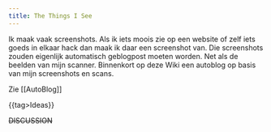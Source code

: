 ```yaml
---
title: The Things I See
---
```

Ik maak vaak screenshots. Als ik iets moois zie op een website of zelf iets goeds in elkaar hack dan maak ik daar een screenshot van. Die screenshots zouden eigenlijk automatisch geblogpost moeten worden. Net als de beelden van mijn scanner. Binnenkort op deze Wiki een autoblog op basis van mijn screenshots en scans.

Zie [[AutoBlog]]

{{tag>Ideas}}


~~DISCUSSION~~
